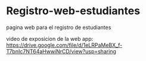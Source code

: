 # Registro-web-estudiantes
pagina web para el registro de estudiantes

video de exposicion de la web app:
https://drive.google.com/file/d/1eLRPaMeBX_f-T7bnIc7NT64aHwwiNrCD/view?usp=sharing
